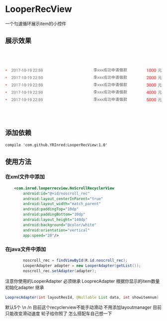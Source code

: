 # LooperRecView
一个匀速循环展示item的小控件
## 展示效果
![img](https://github.com/YRInred/LooperRecView/blob/master/01074.gif)
## 添加依赖
```compile
compile 'com.github.YRInred:LooperRecView:1.0'
```
## 使用方法
### 在xml文件中添加
```xml
    <com.inred.looperrecview.NoScrollRecyclerView
        android:id="@+id/noscroll_rec"
        android:layout_centerInParent="true"
        android:layout_width="match_parent"
        android:paddingTop="10dp"
        android:paddingBottom="10dp"
        android:layout_height="140dp"
        android:background="@color/white"
        android:orientation="vertical"
        app:speed="20"/>
```
### 在java文件中添加
```java
        noscroll_rec = findViewById(R.id.noscroll_rec);
        LooperAdapter adapter = new LooperAdapter(getList());
        noscroll_rec.setAdapter(adapter);
```
注意你使用的LooperAdapter 必须继承 LooprecAdapter
根据你显示的item数量初始化adapter 继承
```java
LooprecAdapter(int layoutResId, @Nullable List data, int showitemnum)
```
默认5个 \n /n
目前这个recyclerview不能手动滑动 不用添加layoutmanager 目前只能改变滑动速度 
轮子给你照了 怎么搭配车自己想一下
